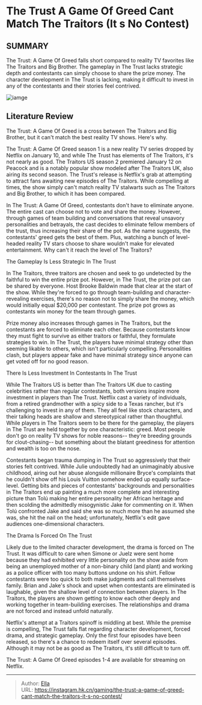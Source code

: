 # The Trust A Game Of Greed Cant Match The Traitors (It s No Contest)


## SUMMARY 



  The Trust: A Game Of Greed falls short compared to reality TV favorites like The Traitors and Big Brother.   The gameplay in The Trust lacks strategic depth and contestants can simply choose to share the prize money.   The character development in The Trust is lacking, making it difficult to invest in any of the contestants and their stories feel contrived.  

![iamge](https://static1.srcdn.com/wordpress/wp-content/uploads/2024/01/the-trust_-a-game-of-greed-can-t-match-the-traitors-it-s-no-contest.jpg)

## Literature Review

The Trust: A Game Of Greed is a cross between The Traitors and Big Brother, but it can&#39;t match the best reality TV shows. Here&#39;s why.




The Trust: A Game Of Greed season 1 is a new reality TV series dropped by Netflix on January 10, and while The Trust has elements of The Traitors, it&#39;s not nearly as good. The Traitors US season 2 premiered January 12 on Peacock and is a notably popular show modeled after The Traitors UK, also airing its second season. The Trust&#39;s release is Netflix&#39;s grab at attempting to attract fans awaiting new episodes of The Traitors. While compelling at times, the show simply can&#39;t match reality TV stalwarts such as The Traitors and Big Brother, to which it has been compared.




In The Trust: A Game Of Greed, contestants don&#39;t have to eliminate anyone. The entire cast can choose not to vote and share the money. However, through games of team building and conversations that reveal unsavory personalities and betrayals, the cast decides to eliminate fellow members of the trust, thus increasing their share of the pot. As the name suggests, the contestants&#39; greed gets the best of them. Plus, watching a bunch of level-headed reality TV stars choose to share wouldn&#39;t make for elevated entertainment. Why can&#39;t it reach the level of The Traitors?


 The Gameplay Is Less Strategic In The Trust 
         

In The Traitors, three traitors are chosen and seek to go undetected by the faithful to win the entire prize pot. However, in The Trust, the prize pot can be shared by everyone. Host Brooke Baldwin made that clear at the start of the show. While they&#39;re forced to go through team-building and character-revealing exercises, there&#39;s no reason not to simply share the money, which would initially equal $20,000 per contestant. The prize pot grows as contestants win money for the team through games.




Prize money also increases through games in The Traitors, but the contestants are forced to eliminate each other. Because contestants know they must fight to survive as either traitors or faithful, they formulate strategies to win. In The Trust, the players have minimal strategy other than seeming likable to others, which isn&#39;t particularly compelling. Personalities clash, but players appear fake and have minimal strategy since anyone can get voted off for no good reason.



 There Is Less Investment In Contestants In The Trust 
          

While The Traitors US is better than The Traitors UK due to casting celebrities rather than regular contestants, both versions inspire more investment in players than The Trust. Netflix cast a variety of individuals, from a retired grandmother with a spicy side to a Texas rancher, but it&#39;s challenging to invest in any of them. They all feel like stock characters, and their talking heads are shallow and stereotypical rather than thoughtful. While players in The Traitors seem to be there for the gameplay, the players in The Trust are held together by one characteristic: greed. Most people don&#39;t go on reality TV shows for noble reasons-- they&#39;re breeding grounds for clout-chasing-- but something about the blatant greediness for attention and wealth is too on the nose.




Contestants began trauma dumping in The Trust so aggressively that their stories felt contrived. While Julie undoubtedly had an unimaginably abusive childhood, airing out her abuse alongside millionaire Bryce&#39;s complaints that he couldn&#39;t show off his Louis Vuitton somehow ended up equally surface-level. Getting bits and pieces of contestants&#39; backgrounds and personalities in The Traitors end up painting a much more complete and interesting picture than Tolú making her entire personality her African heritage and then scolding the admittedly misogynistic Jake for commenting on it. When Tolú confronted Jake and said she was so much more than he assumed she was, she hit the nail on the head; unfortunately, Netflix&#39;s edit gave audiences one-dimensional characters.



 The Drama Is Forced On The Trust 
          




Likely due to the limited character development, the drama is forced on The Trust. It was difficult to care when Simone or Juelz were sent home because they had exhibited very little personality on the show aside from being an unemployed mother of a non-binary child (and plant) and working as a police officer with too many buttons undone on his shirt. Fellow contestants were too quick to both make judgments and call themselves family. Brian and Jake&#39;s shock and upset when contestants are eliminated is laughable, given the shallow level of connection between players. In The Traitors, the players are shown getting to know each other deeply and working together in team-building exercises. The relationships and drama are not forced and instead unfold naturally.

Netflix&#39;s attempt at a Traitors spinoff is middling at best. While the premise is compelling, The Trust falls flat regarding character development, forced drama, and strategic gameplay. Only the first four episodes have been released, so there&#39;s a chance to redeem itself over several episodes. Although it may not be as good as The Traitors, it&#39;s still difficult to turn off.






The Trust: A Game Of Greed episodes 1-4 are available for streaming on Netflix.





---

> Author: [Ella](https://instagram.hk.cn/)  
> URL: https://instagram.hk.cn/gaming/the-trust-a-game-of-greed-cant-match-the-traitors-it-s-no-contest/  

